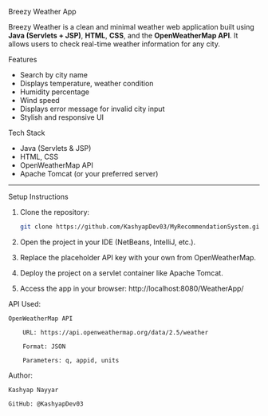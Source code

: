 Breezy Weather App

Breezy Weather is a clean and minimal weather web application built using **Java (Servlets + JSP)**, **HTML**, **CSS**, and the **OpenWeatherMap API**. It allows users to check real-time weather information for any city.


Features

- Search by city name
- Displays temperature, weather condition
- Humidity percentage
- Wind speed
- Displays error message for invalid city input
- Stylish and responsive UI

Tech Stack

- Java (Servlets & JSP)
- HTML, CSS
- OpenWeatherMap API
- Apache Tomcat (or your preferred server)

---

Setup Instructions

1. Clone the repository:
   ```bash
   git clone https://github.com/KashyapDev03/MyRecommendationSystem.git

2. Open the project in your IDE (NetBeans, IntelliJ, etc.).

3. Replace the placeholder API key with your own from OpenWeatherMap.

4. Deploy the project on a servlet container like Apache Tomcat.

5. Access the app in your browser:
    http://localhost:8080/WeatherApp/


API Used:

    OpenWeatherMap API

        URL: https://api.openweathermap.org/data/2.5/weather

        Format: JSON

        Parameters: q, appid, units

Author:

    Kashyap Nayyar

    GitHub: @KashyapDev03
    
